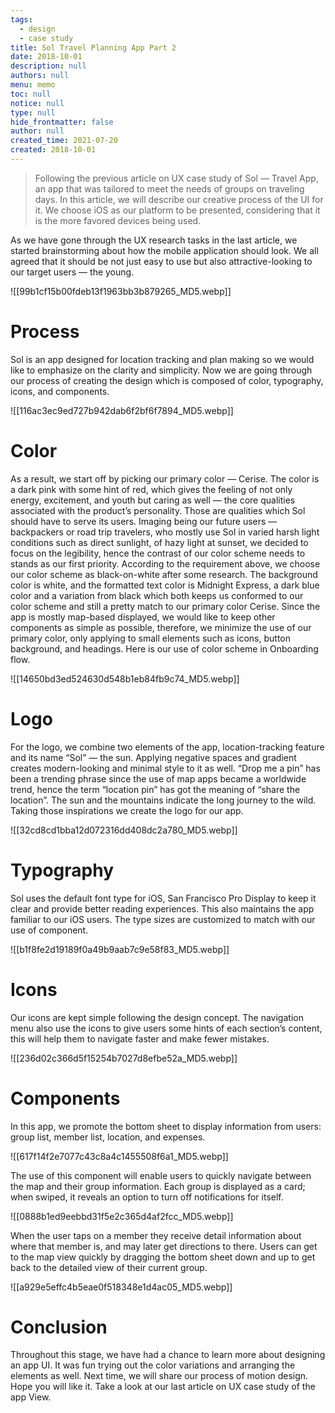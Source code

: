 ```yaml
---
tags: 
  - design
  - case study
title: Sol Travel Planning App Part 2
date: 2018-10-01
description: null
authors: null
menu: memo
toc: null
notice: null
type: null
hide_frontmatter: false
author: null
created_time: 2021-07-20
created: 2018-10-01
---
```


> Following the previous article on UX case study of Sol — Travel App, an app that was tailored to meet the needs of groups on traveling days. In this article, we will describe our creative process of the UI for it. We choose iOS as our platform to be presented, considering that it is the more favored devices being used.

As we have gone through the UX research tasks in the last article, we started brainstorming about how the mobile application should look. We all agreed that it should be not just easy to use but also attractive-looking to our target users — the young.

![[99b1cf15b00fdeb13f1963bb3b879265_MD5.webp]]


# Process

Sol is an app designed for location tracking and plan making so we would like to emphasize on the clarity and simplicity.
Now we are going through our process of creating the design which is composed of color, typography, icons, and components.


![[116ac3ec9ed727b942dab6f2bf6f7894_MD5.webp]]


# Color

As a result, we start off by picking our primary color — Cerise. The color is a dark pink with some hint of red, which gives the feeling of not only energy, excitement, and youth but caring as well — the core qualities associated with the product’s personality. Those are qualities which Sol should have to serve its users.
Imaging being our future users — backpackers or road trip travelers, who mostly use Sol in varied harsh light conditions such as direct sunlight, of hazy light at sunset, we decided to focus on the legibility, hence the contrast of our color scheme needs to stands as our first priority.
According to the requirement above, we choose our color scheme as black-on-white after some research. The background color is white, and the formatted text color is Midnight Express, a dark blue color and a variation from black which both keeps us conformed to our color scheme and still a pretty match to our primary color Cerise.
Since the app is mostly map-based displayed, we would like to keep other components as simple as possible, therefore, we minimize the use of our primary color, only applying to small elements such as icons, button background, and headings.
Here is our use of color scheme in Onboarding flow.

![[14650bd3ed524630d548b1eb84fb9c74_MD5.webp]]


# Logo

For the logo, we combine two elements of the app, location-tracking feature and its name “Sol” — the sun. Applying negative spaces and gradient creates modern-looking and minimal style to it as well.
“Drop me a pin” has been a trending phrase since the use of map apps became a worldwide trend, hence the term “location pin” has got the meaning of “share the location”. The sun and the mountains indicate the long journey to the wild. Taking those inspirations we create the logo for our app.

![[32cd8cd1bba12d072316dd408dc2a780_MD5.webp]]


# Typography

Sol uses the default font type for iOS, San Francisco Pro Display to keep it clear and provide better reading experiences. This also maintains the app familiar to our iOS users.
The type sizes are customized to match with our use of component.


![[b1f8fe2d19189f0a49b9aab7c9e58f83_MD5.webp]]


# Icons

Our icons are kept simple following the design concept. The navigation menu also use the icons to give users some hints of each section’s content, this will help them to navigate faster and make fewer mistakes.


![[236d02c366d5f15254b7027d8efbe52a_MD5.webp]]


# Components

In this app, we promote the bottom sheet to display information from users: group list, member list, location, and expenses.


![[617f14f2e7077c43c8a4c1455508f6a1_MD5.webp]]


The use of this component will enable users to quickly navigate between the map and their group information. Each group is displayed as a card; when swiped, it reveals an option to turn off notifications for itself.


![[0888b1ed9eebbd31f5e2c365d4af2fcc_MD5.webp]]


When the user taps on a member they receive detail information about where that member is, and may later get directions to there. Users can get to the map view quickly by dragging the bottom sheet down and up to get back to the detailed view of their current group.


![[a929e5effc4b5eae0f518348e1d4ac05_MD5.webp]]


# Conclusion

Throughout this stage, we have had a chance to learn more about designing an app UI. It was fun trying out the color variations and arranging the elements as well. Next time, we will share our process of motion design. Hope you will like it.
Take a look at our last article on UX case study of the app View.
